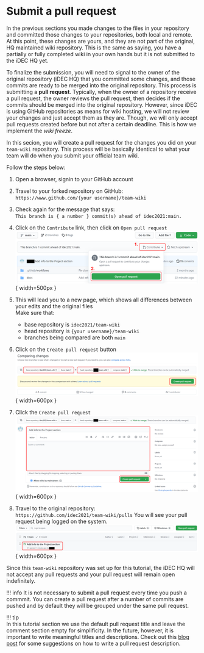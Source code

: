 # Submit a pull request

In the previous sections you made changes to the files in your repository and committed those changes to your repositories, both local and remote. At this point, these changes are yours, and they are not part of the original, HQ maintained wiki repository. This is the same as saying, you have a partially or fully completed wiki in your own hands but it is not submitted to the iDEC HQ yet.

To finalize the submission, you will need to signal to the owner of the original repository (iDEC HQ) that you committed some changes, and those commits are ready to be merged into the original repository. This process is submitting a **pull request**. Typically, when the owner of a repository receive a pull request, the owner reviews the pull request, then decides if the commits should be merged into the original repository. However, since iDEC is using GitHub repositories as means for wiki hosting, we will not review your changes and just accept them as they are. Though, we will only accept pull requests created before but not after a certain deadline. This is how we implement the *wiki freeze*.

In this secion, you will create a pull request for the changes you did on your `team-wiki` repository. This process will be basically identical to what your team will do when you submit your official team wiki.

Follow the steps below:

1. Open a browser, signin to your GitHub account

2. Travel to your forked repository on GitHub:  
   `https://www.github.com/{your username}/team-wiki`

3. Check again for the message that says:  
   `This branch is { a number } commit(s) ahead of idec2021:main.`

4. Click on the `Contribute` link, then click on `Open pull request`  
   ![GitHub contribute](img/tutorial_gh_contribute.png){ width=500px }  

5. This will lead you to a new page, which shows all differences between your edits and the original files  
    Make sure that:  
    - base repository is `idec2021/team-wiki`  
    - head repository is `{your username}/team-wiki`  
    - branches being compared are both `main`  

6. Click on the `Create pull request` button  
   ![GitHub create pull request 1](img/tutorial_gh_pr1.png){ width=600px }  

7. Click the `Create pull request`  
   ![GitHub create pull request 2](img/tutorial_gh_pr2.png){ width=600px }  

8. Travel to the original repository:  
   `https://github.com/idec2021/team-wiki/pulls`
   You will see your pull request being logged on the system.  
   ![GitHub create pull request 3](img/tutorial_gh_pr3.png){ width=600px }  

Since this `team-wiki` repository was set up for this tutorial, the iDEC HQ will not accept any pull requests and your pull request will remain open indefinitely.

!!! info
    It is not necessary to submit a pull request every time you push a commmit. You can create a pull request after a number of commits are pushed and by default they will be grouped under the same pull request.

!!! tip  
    In this tutorial section we use the default pull request title and leave the comment section empty for simplificity. In the future, however, it is important to write meaningful titles and descriptions. Check out this [blog post](https://www.pullrequest.com/blog/writing-a-great-pull-request-description/) for some suggestions on how to write a pull request description.